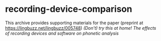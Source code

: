 # recording-device-comparison

This archive provides supporting materials for the paper (preprint at https://lingbuzz.net/lingbuzz/005748) _(Don't) try this at home! The effects of recording devices and software on phonetic analysis_
